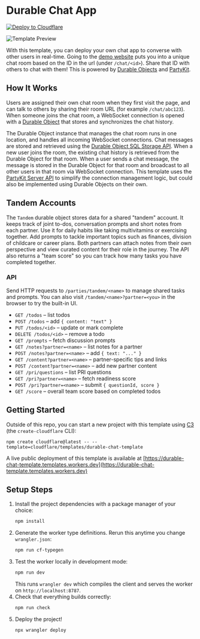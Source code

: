 # Durable Chat App

[![Deploy to Cloudflare](https://deploy.workers.cloudflare.com/button)](https://deploy.workers.cloudflare.com/?url=https://github.com/cloudflare/templates/tree/main/durable-chat-template)

![Template Preview](https://imagedelivery.net/wSMYJvS3Xw-n339CbDyDIA/da00d330-9a3b-40a2-e6df-b08813fb7200/public)

<!-- dash-content-start -->

With this template, you can deploy your own chat app to converse with other users in real-time. Going to the [demo website](https://durable-chat-template.templates.workers.dev) puts you into a unique chat room based on the ID in the url (under `/chat/<id>`). Share that ID with others to chat with them! This is powered by [Durable Objects](https://developers.cloudflare.com/durable-objects/) and [PartyKit](https://www.partykit.io/).

## How It Works

Users are assigned their own chat room when they first visit the page, and can talk to others by sharing their room URL (for example `/chat/abc123`). When someone joins the chat room, a WebSocket connection is opened with a [Durable Object](https://developers.cloudflare.com/durable-objects/) that stores and synchronizes the chat history.

The Durable Object instance that manages the chat room runs in one location, and handles all incoming WebSocket connections. Chat messages are stored and retrieved using the [Durable Object SQL Storage API](https://developers.cloudflare.com/durable-objects/api/sql-storage/). When a new user joins the room, the existing chat history is retrieved from the Durable Object for that room. When a user sends a chat message, the message is stored in the Durable Object for that room and broadcast to all other users in that room via WebSocket connection. This template uses the [PartyKit Server API](https://docs.partykit.io/reference/partyserver-api/) to simplify the connection management logic, but could also be implemented using Durable Objects on their own.

<!-- dash-content-end -->

## Tandem Accounts

The `Tandem` durable object stores data for a shared "tandem" account. It keeps
track of joint to-dos, conversation prompts and short notes from each partner.
Use it for daily habits like taking multivitamins or exercising together. Add
prompts to tackle important topics such as finances, division of childcare or
career plans. Both partners can attach notes from their own perspective and view
curated content for their role in the journey. The API also returns a "team
score" so you can track how many tasks you have completed together.

### API

Send HTTP requests to `/parties/tandem/<name>` to manage shared tasks and prompts.
You can also visit `/tandem/<name>?partner=<you>` in the browser to try the built-in UI.

- `GET /todos` – list todos
- `POST /todos` – add `{ content: "text" }`
- `PUT /todos/<id>` – update or mark complete
- `DELETE /todos/<id>` – remove a todo
- `GET /prompts` – fetch discussion prompts
- `GET /notes?partner=<name>` – list notes for a partner
- `POST /notes?partner=<name>` – add `{ text: "..." }`
- `GET /content?partner=<name>` – partner-specific tips and links
- `POST /content?partner=<name>` – add new partner content
- `GET /pri/questions` – list PRI questions
- `GET /pri?partner=<name>` – fetch readiness score
- `POST /pri?partner=<name>` – submit `{ questionId, score }`
- `GET /score` – overall team score based on completed todos

## Getting Started

Outside of this repo, you can start a new project with this template using [C3](https://developers.cloudflare.com/pages/get-started/c3/) (the `create-cloudflare` CLI):

```
npm create cloudflare@latest -- --template=cloudflare/templates/durable-chat-template
```

A live public deployment of this template is available at [https://durable-chat-template.templates.workers.dev](https://durable-chat-template.templates.workers.dev)

## Setup Steps

1. Install the project dependencies with a package manager of your choice:
   ```bash
   npm install
   ```
2. Generate the worker type definitions. Rerun this anytime you change
   `wrangler.json`:
   ```bash
   npm run cf-typegen
   ```
3. Test the worker locally in development mode:
   ```bash
   npm run dev
   ```
   This runs `wrangler dev` which compiles the client and serves the worker
   on `http://localhost:8787`.
4. Check that everything builds correctly:
   ```bash
   npm run check
   ```
5. Deploy the project!
   ```bash
   npx wrangler deploy
   ```

